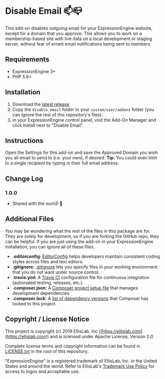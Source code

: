 # Disable Email 📫📪

This add-on disables outgoing email for your ExpressionEngine website, except for a domain that you approve. This allows you to work on a membership-based site with live data on a local development or staging server, without fear of errant email notifications being sent to members.

## Requirements

- ExpressionEngine 3+
- PHP 5.6+

## Installation

1. Download the [latest release](https://github.com/EllisLab/Disable-Email/releases/latest).
2. Copy the `disable_email` folder to your `system/user/addons` folder (you can ignore the rest of this repository's files).
3. In your ExpressionEngine control panel, visit the Add-On Manager and click Install next to "Disable Email".

## Instructions

Open the Settings for this add-on and save the Approved Domain you wish you all email to send to (i.e. your own), if desired. **Tip:** You could even limit to a single recipient by typing in their full email address.

## Change Log

### 1.0.0

- Shared with the world! 🎉

## Additional Files

You may be wondering what the rest of the files in this package are for. They are solely for development, so if you are forking the GitHub repo, they can be helpful. If you are just using the add-on in your ExpressionEngine installation, you can ignore all of these files.

- **.editorconfig**: [EditorConfig](http://editorconfig.org) helps developers maintain consistent coding styles across files and text editors.
- **.gitignore:** [.gitignore](https://git-scm.com/docs/gitignore) lets you specify files in your working environment that you do not want under source control.
- **.travis.yml:** A [Travis CI](https://travis-ci.org) configuration file for continuous integration (automated testing, releases, etc.).
- **.composer.json:** A [Composer project setup file](https://getcomposer.org/doc/01-basic-usage.md) that manages development dependencies.
- **.composer.lock:** A [list of dependency versions](https://getcomposer.org/doc/01-basic-usage.md#composer-lock-the-lock-file) that Composer has locked to this project.

## Copyright / License Notice

This project is copyright (c) 2019 EllisLab, Inc ([https://ellislab.com](https://ellislab.com)) and is licensed under Apache License, Version 2.0.

Complete license terms and copyright information can be found in [LICENSE.txt](LICENSE.txt) in the root of this repository.

"ExpressionEngine" is a registered trademark of EllisLab, Inc. in the United States and around the world. Refer to EllisLab's [Trademark Use Policy](https://ellislab.com/trademark-use-policy) for access to logos and acceptable use.
